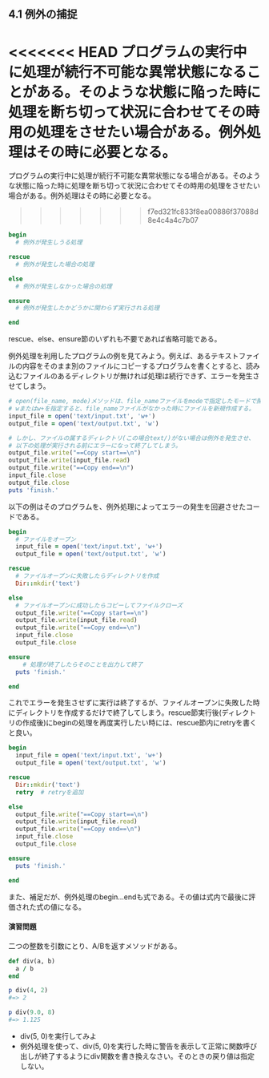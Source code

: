 ## 4.1 例外の捕捉

<<<<<<< HEAD
プログラムの実行中に処理が続行不可能な異常状態になることがある。そのような状態に陥った時に処理を断ち切って状況に合わせてその時用の処理をさせたい場合がある。例外処理はその時に必要となる。
=======
プログラムの実行中に処理が続行不可能な異常状態になる場合がある。そのような状態に陥った時に処理を断ち切って状況に合わせてその時用の処理をさせたい場合がある。例外処理はその時に必要となる。
>>>>>>> f7ed321fc833f8ea00886f37088d8e4c4a4c7b07

```ruby
begin
  # 例外が発生しうる処理

rescue
  # 例外が発生した場合の処理

else
  # 例外が発生しなかった場合の処理

ensure
  # 例外が発生したかどうかに関わらず実行される処理

end
```
rescue、else、ensure節のいずれも不要であれば省略可能である。

例外処理を利用したプログラムの例を見てみよう。例えば、あるテキストファイルの内容をそのまま別のファイルにコピーするプログラムを書くとすると、読み込むファイルのあるディレクトリが無ければ処理は続行できず、エラーを発生させてしまう。

```ruby
# open(file_name, mode)メソッドは、file_nameファイルをmodeで指定したモードで開く。
# wまたはw+を指定すると、file_nameファイルがなかった時にファイルを新規作成する。
input_file = open('text/input.txt', 'w+')
output_file = open('text/output.txt', 'w')

# しかし、ファイルの属するディレクトリ(この場合text/)がない場合は例外を発生させ、
# 以下の処理が実行される前にエラーになって終了してしまう。
output_file.write("==Copy start==\n")
output_file.write(input_file.read)
output_file.write("==Copy end==\n")
input_file.close
output_file.close
puts 'finish.'
```

以下の例はそのプログラムを、例外処理によってエラーの発生を回避させたコードである。

```ruby
begin
  # ファイルをオープン
  input_file = open('text/input.txt', 'w+')
  output_file = open('text/output.txt', 'w')

rescue
  # ファイルオープンに失敗したらディレクトリを作成
  Dir::mkdir('text')

else
  # ファイルオープンに成功したらコピーしてファイルクローズ
  output_file.write("==Copy start==\n")
  output_file.write(input_file.read)
  output_file.write("==Copy end==\n")
  input_file.close
  output_file.close

ensure
	# 処理が終了したらそのことを出力して終了
  puts 'finish.'

end
```

これでエラーを発生させずに実行は終了するが、ファイルオープンに失敗した時にディレクトリを作成するだけで終了してしまう。rescue節実行後(ディレクトリの作成後)にbeginの処理を再度実行したい時には、rescue節内にretryを書くと良い。

```ruby
begin
  input_file = open('text/input.txt', 'w+')
  output_file = open('text/output.txt', 'w')

rescue
  Dir::mkdir('text')
  retry  # retryを追加

else
  output_file.write("==Copy start==\n")
  output_file.write(input_file.read)
  output_file.write("==Copy end==\n")
  input_file.close
  output_file.close

ensure
  puts 'finish.'

end
```

また、補足だが、例外処理のbegin...endも式である。その値は式内で最後に評価された式の値になる。

#### 演習問題

二つの整数を引数にとり、A/Bを返すメソッドがある。
```ruby
def div(a, b)
  a / b
end

p div(4, 2)
#=> 2

p div(9.0, 8)
#=> 1.125
```
- div(5, 0)を実行してみよ
- 例外処理を使って、div(5, 0)を実行した時に警告を表示して正常に関数呼び出しが終了するようにdiv関数を書き換えなさい。そのときの戻り値は指定しない。